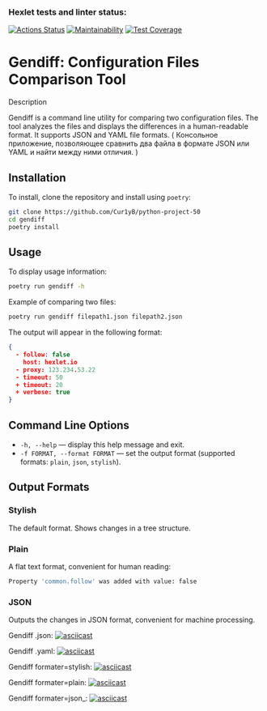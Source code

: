### Hexlet tests and linter status:
[![Actions Status](https://github.com/zhukata/python-project-50/actions/workflows/hexlet-check.yml/badge.svg)](https://github.com/zhukata/python-project-50/actions)
[![Maintainability](https://api.codeclimate.com/v1/badges/61a0c44599e1e7318b28/maintainability)](https://codeclimate.com/github/zhukata/python-project-50/maintainability)
[![Test Coverage](https://api.codeclimate.com/v1/badges/61a0c44599e1e7318b28/test_coverage)](https://codeclimate.com/github/zhukata/python-project-50/test_coverage)

# Gendiff: Configuration Files Comparison Tool

Description

Gendiff is a command line utility for comparing two configuration files. The tool analyzes the files and displays the differences in a human-readable format. It supports JSON and YAML file formats.
( Консольное приложение, позволяющее сравнить два файла в формате JSON или YAML и найти между ними отличия. )

## Installation

To install, clone the repository and install using `poetry`:

```sh
git clone https://github.com/Cur1yB/python-project-50
cd gendiff
poetry install
```

## Usage

To display usage information:

```sh
poetry run gendiff -h
```

Example of comparing two files:

```sh
poetry run gendiff filepath1.json filepath2.json
```

The output will appear in the following format:

```json
{
  - follow: false
    host: hexlet.io
  - proxy: 123.234.53.22
  - timeout: 50
  + timeout: 20
  + verbose: true
}
```

## Command Line Options

- `-h, --help` — display this help message and exit.
- `-f FORMAT, --format FORMAT` — set the output format (supported formats: `plain`, `json`, `stylish`).

## Output Formats

### Stylish

The default format. Shows changes in a tree structure.

### Plain

A flat text format, convenient for human reading:

```sh
Property 'common.follow' was added with value: false
```

### JSON

Outputs the changes in JSON format, convenient for machine processing.


Gendiff .json:
[![asciicast](https://asciinema.org/a/646480.svg)](https://asciinema.org/a/646480)

Gendiff .yaml:
[![asciicast](https://asciinema.org/a/648944.svg)](https://asciinema.org/a/648944)

Gendiff formater=stylish:
[![asciicast](https://asciinema.org/a/648946.svg)](https://asciinema.org/a/648946)

Gendiff formater=plain:
[![asciicast](https://asciinema.org/a/649321.svg)](https://asciinema.org/a/649321)

Gendiff formater=json_:
[![asciicast](https://asciinema.org/a/ybgC5efxgVNmm8MumyTEfixDQ.svg)](https://asciinema.org/a/ybgC5efxgVNmm8MumyTEfixDQ)
